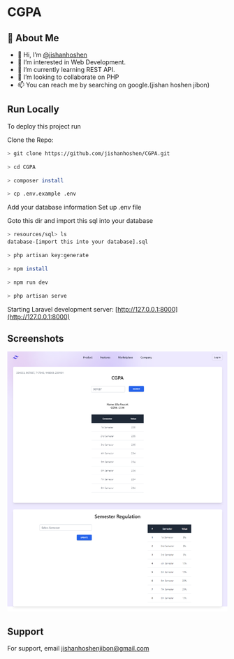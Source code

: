 
# CGPA

## 🚀 About Me

- 👋 Hi, I’m [@jishanhoshen](https://www.github.com/jishanhoshen)
- 👀 I’m interested in Web Development.
- 🌱 I’m currently learning REST API.
- 💞️ I’m looking to collaborate on PHP
- 📫 You can reach me by searching on google.(jishan hoshen jibon)


## Run Locally

To deploy this project run

Clone the Repo:

```bash
> git clone https://github.com/jishanhoshen/CGPA.git
```
```bash
> cd CGPA
```
```bash
> composer install
```
```bash
> cp .env.example .env
```
Add your database information
Set up .env file

Goto this dir and import this sql into your database
```bash
> resources/sql> ls
database-[import this into your database].sql
```

```bash
> php artisan key:generate
```
```bash
> npm install
```
```bash
> npm run dev
```
```bash
> php artisan serve
```
Starting Laravel development server: [http://127.0.0.1:8000](http://127.0.0.1:8000)


## Screenshots


![App Screenshot](https://raw.githubusercontent.com/jishanhoshen/CGPA/main/public/images/screenshort.png)


## Support

For support, email jishanhoshenjibon@gmail.com
